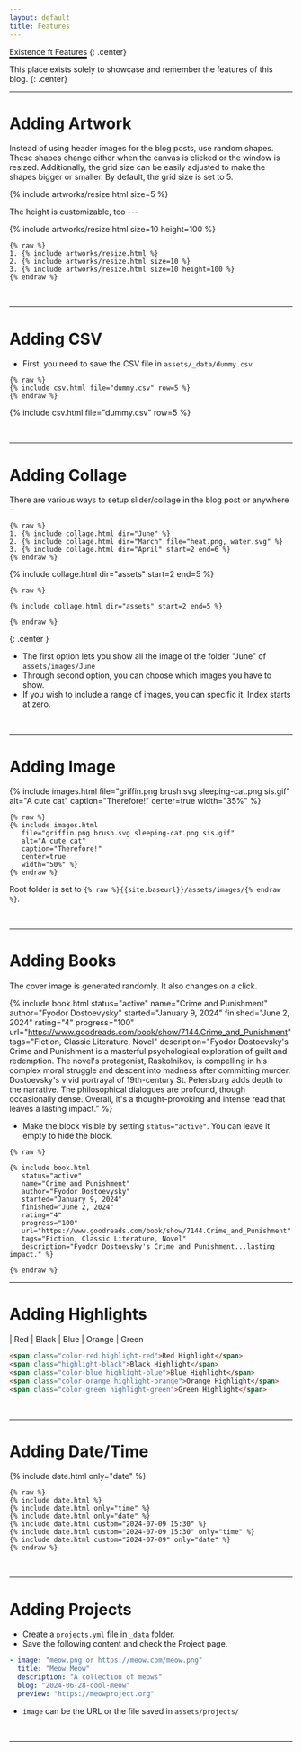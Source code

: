 ```yaml
---
layout: default
title: Features
---
```


<span style="border-bottom: 3px solid black;">Existence ft Features</span>
{: .center}

This place exists solely to showcase and remember the features of this blog.
{: .center}

---
# Adding Artwork

Instead of using header images for the blog posts, use random shapes. These shapes change either when the canvas is clicked or the window is resized. Additionally, the grid size can be easily adjusted to make the shapes bigger or smaller. By default, the grid size is set to 5.

{% include artworks/resize.html size=5 %}

The height is customizable, too ---

{% include artworks/resize.html size=10 height=100 %}

```
{% raw %}
1. {% include artworks/resize.html %}
2. {% include artworks/resize.html size=10 %}
3. {% include artworks/resize.html size=10 height=100 %}
{% endraw %}
````

<br>

---

# Adding CSV

- First, you need to save the CSV file in `assets/_data/dummy.csv`

```
{% raw %}
{% include csv.html file="dummy.csv" row=5 %}
{% endraw %}
```

{% include csv.html file="dummy.csv" row=5 %}

<br>

---

# Adding Collage

There are various ways to setup slider/collage in the blog post or anywhere -

```
{% raw %}
1. {% include collage.html dir="June" %}
2. {% include collage.html dir="March" file="heat.png, water.svg" %}
3. {% include collage.html dir="April" start=2 end=6 %}
{% endraw %}
````

{% include collage.html dir="assets" start=2 end=5 %}

```
{% raw %}

{% include collage.html dir="assets" start=2 end=5 %}

{% endraw %}
```
{: .center }

- The first option lets you show all the image of the folder "June" of `assets/images/June`
- Through second option, you can choose which images you have to show.
- If you wish to include a range of images, you can specific it. Index starts at zero.

<br>

---

# Adding Image

{% include images.html file="griffin.png brush.svg sleeping-cat.png sis.gif" alt="A cute cat" caption="Therefore!" center=true width="35%" %}

```
{% raw %}
{% include images.html
   file="griffin.png brush.svg sleeping-cat.png sis.gif"
   alt="A cute cat"
   caption="Therefore!"
   center=true
   width="50%" %}
{% endraw %}
```

Root folder is set to `{% raw %}{{site.baseurl}}/assets/images/{% endraw %}`.

<br>

---

# Adding Books

The cover image is generated randomly. It also changes on a click.

{% include book.html
   status="active"
   name="Crime and Punishment"
   author="Fyodor Dostoevysky"
   started="January 9, 2024"
   finished="June 2, 2024"
   rating="4" progress="100"
   url="https://www.goodreads.com/book/show/7144.Crime_and_Punishment"
   tags="Fiction, Classic Literature, Novel"
   description="Fyodor Dostoevsky's Crime and Punishment is a masterful psychological exploration of guilt and redemption. The novel's protagonist, Raskolnikov, is compelling in his complex moral struggle and descent into madness after committing murder. Dostoevsky's vivid portrayal of 19th-century St. Petersburg adds depth to the narrative. The philosophical dialogues are profound, though occasionally dense. Overall, it's a thought-provoking and intense read that leaves a lasting impact." %}


- Make the block visible by setting `status="active"`. You can leave it empty to hide the block.

```
{% raw %}

{% include book.html
   status="active"
   name="Crime and Punishment"
   author="Fyodor Dostoevysky"
   started="January 9, 2024"
   finished="June 2, 2024"
   rating="4"
   progress="100"
   url="https://www.goodreads.com/book/show/7144.Crime_and_Punishment"
   tags="Fiction, Classic Literature, Novel"
   description="Fyodor Dostoevsky's Crime and Punishment...lasting impact." %}

{% endraw %}
```

---

# Adding Highlights

| <span class="color-red highlight-red">Red</span> | <span class="highlight-black">Black</span> | <span class="color-blue highlight-blue">Blue </span> | <span class="color-orange highlight-orange">Orange </span> | <span class="color-green highlight-green">Green</span>

```html
<span class="color-red highlight-red">Red Highlight</span>
<span class="highlight-black">Black Highlight</span>
<span class="color-blue highlight-blue">Blue Highlight</span>
<span class="color-orange highlight-orange">Orange Highlight</span>
<span class="color-green highlight-green">Green Highlight</span>
```

<br>

---

# Adding Date/Time

{% include date.html only="date" %}

```
{% raw %}
{% include date.html %}
{% include date.html only="time" %}
{% include date.html only="date" %}
{% include date.html custom="2024-07-09 15:30" %}
{% include date.html custom="2024-07-09 15:30" only="time" %}
{% include date.html custom="2024-07-09" only="date" %}
{% endraw %}
```

<br>

---

# Adding Projects

- Create a `projects.yml` file in `_data` folder.
- Save the following content and check the Project page.

```yaml
- image: "meow.png or https://meow.com/meow.png"
  title: "Meow Meow"
  description: "A collection of meows"
  blog: "2024-06-28-cool-meow"
  preview: "https://meowproject.org"
```

- `image` can be the URL or the file saved in `assets/projects/`

<br>

---

